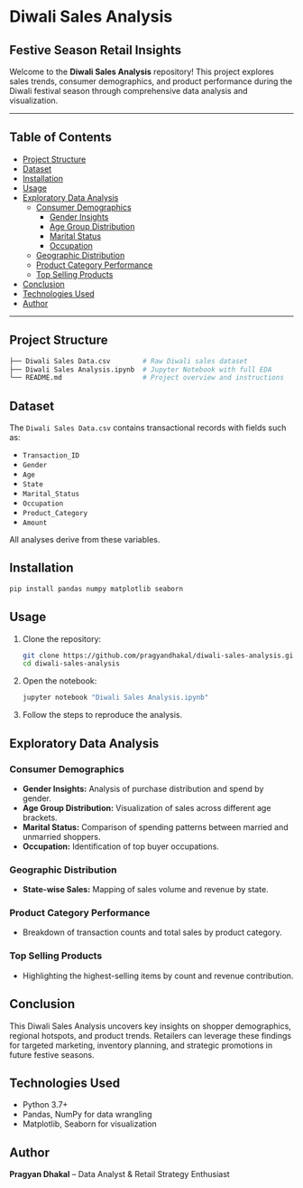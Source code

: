 # Diwali Sales Analysis

## Festive Season Retail Insights

Welcome to the **Diwali Sales Analysis** repository! This project explores sales trends, consumer demographics, and product performance during the Diwali festival season through comprehensive data analysis and visualization.

---

## Table of Contents

- [Project Structure](#project-structure)
- [Dataset](#dataset)
- [Installation](#installation)
- [Usage](#usage)
- [Exploratory Data Analysis](#exploratory-data-analysis)
  - [Consumer Demographics](#consumer-demographics)
    - [Gender Insights](#gender-insights)
    - [Age Group Distribution](#age-group-distribution)
    - [Marital Status](#marital-status)
    - [Occupation](#occupation)
  - [Geographic Distribution](#geographic-distribution)
  - [Product Category Performance](#product-category-performance)
  - [Top Selling Products](#top-selling-products)
- [Conclusion](#conclusion)
- [Technologies Used](#technologies-used)
- [Author](#author)

---

## Project Structure

```bash
├── Diwali Sales Data.csv        # Raw Diwali sales dataset
├── Diwali Sales Analysis.ipynb  # Jupyter Notebook with full EDA
└── README.md                    # Project overview and instructions
```

## Dataset

The `Diwali Sales Data.csv` contains transactional records with fields such as:
- `Transaction_ID`
- `Gender`
- `Age`
- `State`
- `Marital_Status`
- `Occupation`
- `Product_Category`
- `Amount`

All analyses derive from these variables.

## Installation

```bash
pip install pandas numpy matplotlib seaborn
```

## Usage

1. Clone the repository:
   ```bash
   git clone https://github.com/pragyandhakal/diwali-sales-analysis.git
   cd diwali-sales-analysis
   ```
2. Open the notebook:
   ```bash
   jupyter notebook "Diwali Sales Analysis.ipynb"
   ```
3. Follow the steps to reproduce the analysis.

## Exploratory Data Analysis

### Consumer Demographics
- **Gender Insights:** Analysis of purchase distribution and spend by gender.
- **Age Group Distribution:** Visualization of sales across different age brackets.
- **Marital Status:** Comparison of spending patterns between married and unmarried shoppers.
- **Occupation:** Identification of top buyer occupations.

### Geographic Distribution
- **State-wise Sales:** Mapping of sales volume and revenue by state.

### Product Category Performance
- Breakdown of transaction counts and total sales by product category.

### Top Selling Products
- Highlighting the highest-selling items by count and revenue contribution.

## Conclusion

This Diwali Sales Analysis uncovers key insights on shopper demographics, regional hotspots, and product trends. Retailers can leverage these findings for targeted marketing, inventory planning, and strategic promotions in future festive seasons.

## Technologies Used

- Python 3.7+  
- Pandas, NumPy for data wrangling  
- Matplotlib, Seaborn for visualization

## Author

**Pragyan Dhakal** – Data Analyst & Retail Strategy Enthusiast

